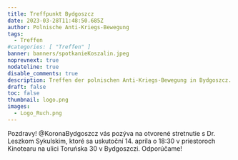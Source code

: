 ```yaml
---
title: Treffpunkt Bydgoszcz
date: 2023-03-28T11:48:50.685Z
author: Polnische Anti-Kriegs-Bewegung
tags:
  - Treffen
#categories: [ "Treffen" ]
banner: banners/spotkanieKoszalin.jpeg
noprevnext: true
nodateline: true
disable_comments: true
description: Treffen der polnischen Anti-Kriegs-Bewegung in Bydgoszcz.
draft: false
toc: false
thumbnail: logo.png
images:
  - Logo_Ruch.png
---
```


Pozdravy! @KoronaBydgoszcz vás pozýva na otvorené stretnutie s Dr. Leszkom Sykulskim, ktoré sa uskutoční 14. apríla o 18:30 v priestoroch Kinotearu na ulici Toruńska 30 v Bydgoszczi. Odporúčame!
